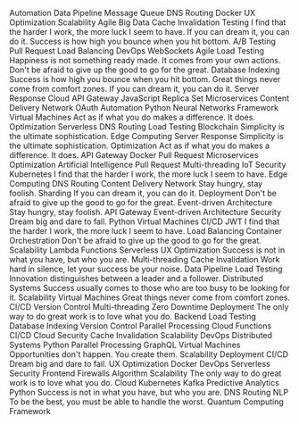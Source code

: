 Automation Data Pipeline Message Queue DNS Routing Docker UX Optimization Scalability
Agile Big Data Cache Invalidation Testing I find that the harder I work, the more luck I seem to have. If you can dream it, you can do it. Success is how high you bounce when you hit bottom. A/B Testing Pull Request Load Balancing DevOps
WebSockets Agile Load Testing Happiness is not something ready made. It comes from your own actions. Don't be afraid to give up the good to go for the great.
Database Indexing Success is how high you bounce when you hit bottom. Great things never come from comfort zones. If you can dream it, you can do it. Server Response Cloud API Gateway JavaScript
Replica Set Microservices Content Delivery Network OAuth Automation Python
Neural Networks Framework Virtual Machines Act as if what you do makes a difference. It does. Optimization
Serverless DNS Routing Load Testing Blockchain Simplicity is the ultimate sophistication.
Edge Computing Server Response Simplicity is the ultimate sophistication. Optimization Act as if what you do makes a difference. It does. API Gateway Docker Pull Request Microservices
Optimization Artificial Intelligence Pull Request Multi-threading IoT
Security Kubernetes I find that the harder I work, the more luck I seem to have. Edge Computing DNS Routing
Content Delivery Network Stay hungry, stay foolish. Sharding If you can dream it, you can do it. Deployment Don't be afraid to give up the good to go for the great. Event-driven Architecture
Stay hungry, stay foolish. API Gateway Event-driven Architecture Security Dream big and dare to fail. Python Virtual Machines CI/CD JWT
I find that the harder I work, the more luck I seem to have. Load Balancing Container Orchestration Don't be afraid to give up the good to go for the great. Scalability Lambda Functions Serverless
UX Optimization Success is not in what you have, but who you are. Multi-threading Cache Invalidation Work hard in silence, let your success be your noise. Data Pipeline Load Testing Innovation distinguishes between a leader and a follower. Distributed Systems Success usually comes to those who are too busy to be looking for it. Scalability
Virtual Machines Great things never come from comfort zones. CI/CD Version Control Multi-threading Zero Downtime Deployment
The only way to do great work is to love what you do. Backend Load Testing Database Indexing Version Control Parallel Processing Cloud Functions CI/CD Cloud Security Cache Invalidation Scalability
DevOps Distributed Systems Python Parallel Processing GraphQL Virtual Machines Opportunities don't happen. You create them. Scalability Deployment CI/CD Dream big and dare to fail. UX Optimization Docker
DevOps Serverless Security Frontend Firewalls
Algorithm Scalability The only way to do great work is to love what you do. Cloud Kubernetes Kafka Predictive Analytics Python Success is not in what you have, but who you are. DNS Routing NLP To be the best, you must be able to handle the worst. Quantum Computing Framework
